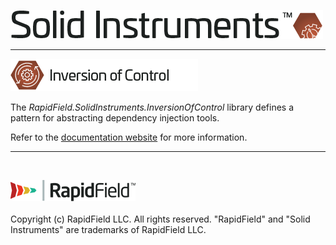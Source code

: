 <!--
Copyright (c) RapidField LLC. Licensed under the MIT License. See LICENSE.txt in the project root for license information.
-->

![Solid Instruments logo](../../SolidInstruments.Logo.Color.Transparent.500w.png)
- - -

![Inversion of Control label](Label.InversionOfControl.300w.png)

The *RapidField.SolidInstruments.InversionOfControl* library defines a pattern for abstracting dependency injection tools.

Refer to the [documentation website](https://www.solidinstruments.com/api/RapidField.SolidInstruments.InversionOfControl.html) for more information.

- - -
<br />

![RapidField logo](../../RapidField.Logo.Color.Black.Transparent.200w.png)
<br /><br />
Copyright (c) RapidField LLC. All rights reserved. "RapidField" and "Solid Instruments" are trademarks of RapidField LLC.